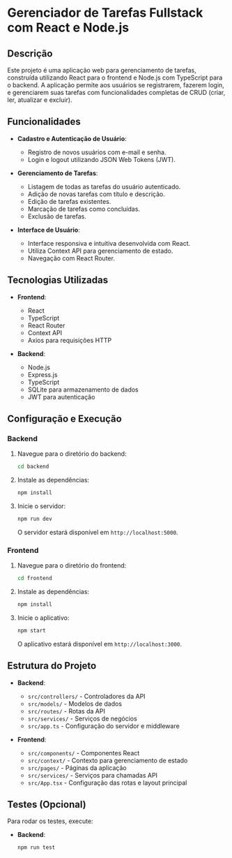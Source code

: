 # Gerenciador de Tarefas Fullstack com React e Node.js

## Descrição

Este projeto é uma aplicação web para gerenciamento de tarefas, construída utilizando React para o frontend e Node.js com TypeScript para o backend. A aplicação permite aos usuários se registrarem, fazerem login, e gerenciarem suas tarefas com funcionalidades completas de CRUD (criar, ler, atualizar e excluir).

## Funcionalidades

- **Cadastro e Autenticação de Usuário**:
  - Registro de novos usuários com e-mail e senha.
  - Login e logout utilizando JSON Web Tokens (JWT).

- **Gerenciamento de Tarefas**:
  - Listagem de todas as tarefas do usuário autenticado.
  - Adição de novas tarefas com título e descrição.
  - Edição de tarefas existentes.
  - Marcação de tarefas como concluídas.
  - Exclusão de tarefas.

- **Interface de Usuário**:
  - Interface responsiva e intuitiva desenvolvida com React.
  - Utiliza Context API para gerenciamento de estado.
  - Navegação com React Router.

## Tecnologias Utilizadas

- **Frontend**:
  - React
  - TypeScript
  - React Router
  - Context API
  - Axios para requisições HTTP

- **Backend**:
  - Node.js
  - Express.js
  - TypeScript
  - SQLite para armazenamento de dados
  - JWT para autenticação

## Configuração e Execução

### Backend

1. Navegue para o diretório do backend:
    ```bash
    cd backend
    ```

2. Instale as dependências:
    ```bash
    npm install
    ```

3. Inicie o servidor:
    ```bash
    npm run dev
    ```

   O servidor estará disponível em `http://localhost:5000`.

### Frontend

1. Navegue para o diretório do frontend:
    ```bash
    cd frontend
    ```

2. Instale as dependências:
    ```bash
    npm install
    ```

3. Inicie o aplicativo:
    ```bash
    npm start
    ```

   O aplicativo estará disponível em `http://localhost:3000`.

## Estrutura do Projeto

- **Backend**:
  - `src/controllers/` - Controladores da API
  - `src/models/` - Modelos de dados
  - `src/routes/` - Rotas da API
  - `src/services/` - Serviços de negócios
  - `src/app.ts` - Configuração do servidor e middleware

- **Frontend**:
  - `src/components/` - Componentes React
  - `src/context/` - Contexto para gerenciamento de estado
  - `src/pages/` - Páginas da aplicação
  - `src/services/` - Serviços para chamadas API
  - `src/App.tsx` - Configuração das rotas e layout principal

## Testes (Opcional)

Para rodar os testes, execute:
- **Backend**:
  ```bash
  npm run test

